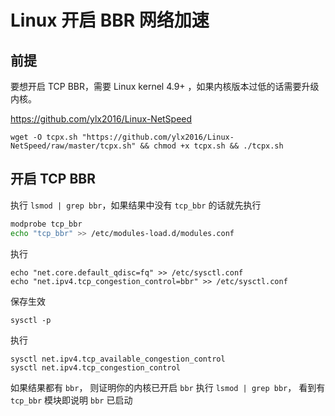 
# Linux 开启 BBR 网络加速


## 前提
要想开启 TCP BBR，需要 Linux kernel 4.9+ ，如果内核版本过低的话需要升级内核。




https://github.com/ylx2016/Linux-NetSpeed

```shell
wget -O tcpx.sh "https://github.com/ylx2016/Linux-NetSpeed/raw/master/tcpx.sh" && chmod +x tcpx.sh && ./tcpx.sh
```


## 开启 TCP BBR
执行 `lsmod | grep bbr`，如果结果中没有 `tcp_bbr` 的话就先执行
``` bash
modprobe tcp_bbr
echo "tcp_bbr" >> /etc/modules-load.d/modules.conf
```
执行
```
echo "net.core.default_qdisc=fq" >> /etc/sysctl.conf
echo "net.ipv4.tcp_congestion_control=bbr" >> /etc/sysctl.conf
```
保存生效
```
sysctl -p
```
执行
```
sysctl net.ipv4.tcp_available_congestion_control
sysctl net.ipv4.tcp_congestion_control
```
如果结果都有 `bbr`， 则证明你的内核已开启 `bbr`
执行 `lsmod | grep bbr`， 看到有 `tcp_bbr` 模块即说明 `bbr` 已启动
